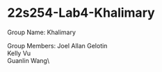 # 22s254-Lab4-Khalimary

Group Name: Khalimary

Group Members:
Joel Allan Gelotin\
Kelly Vu\
Guanlin Wang\
